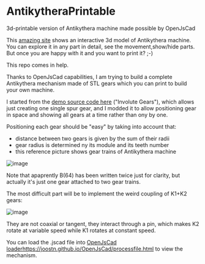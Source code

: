 # AntikytheraPrintable
3d-printable version of Antikythera machine made possible by OpenJsCad


This [amazing site](https://satadorus.eu/x_ite/yaas_2_1/yaas_2_1.html) shows an interactive 3d model of Antikythera machine. You can explore it in any part in detail, see the movement,show/hide parts.
But once you are happy with it and you want to print it? ;-)

This repo comes in help.

Thanks to OpenJsCad capabilities, I am  trying to build a complete Antikythera mechanism made of STL gears which you can print to build your own machine.

I started from the [demo source code here](https://joostn.github.io/OpenJsCad/) ("Involute Gears"), which allows just creating one single spur gear, and I modded it to allow positioning gear in space and showing all gears at a time rather than ony by one.

Positioning each gear should be "easy" by taking into account that:
- distance between two gears is given by the sum of  their radii
- gear radius is determined ny its module and its teeth number
- this reference picture shows gear trains of Antikythera machine

![image](https://github.com/jumpjack/AntikytheraPrintable/assets/1620953/dacf78d0-1afd-48a6-8955-5a9aa50cc64c)

Note that apaprently B(64) has been written twice just for clarity, but actually it's just one gear attached to two gear trains.

The most difficult part will be to implement the weird coupling of K1+K2 gears:

![image](https://github.com/jumpjack/AntikytheraPrintable/assets/1620953/bcc8736d-e01f-42e7-9214-6939f6de892e)

They are not coaxial or tangent, they interact through a pin, which makes K2 rotate at variable speed while K1 rotates at constant speed.

You can load the .jscad file into [OpenJsCad loader](https://joostn.github.io/OpenJsCad/processfile.html)https://joostn.github.io/OpenJsCad/processfile.html to view the mechanism.


